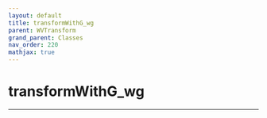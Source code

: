 ```yaml
---
layout: default
title: transformWithG_wg
parent: WVTransform
grand_parent: Classes
nav_order: 220
mathjax: true
---
```


#  transformWithG_wg




---

